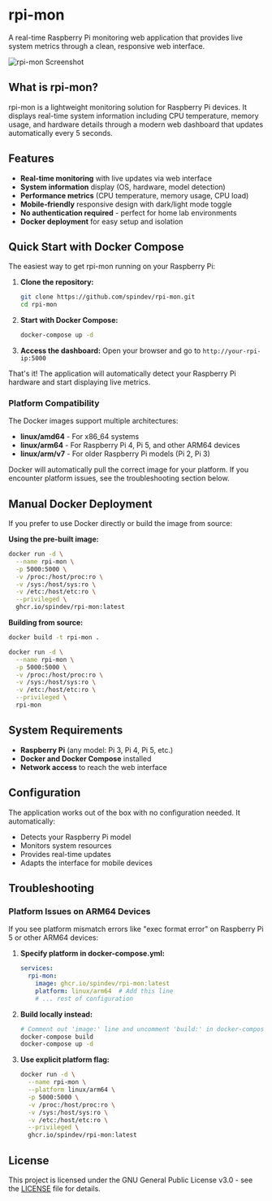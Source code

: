 # rpi-mon

A real-time Raspberry Pi monitoring web application that provides live system metrics through a clean, responsive web interface.

![rpi-mon Screenshot](https://github.com/user-attachments/assets/c50c4747-c22d-47b8-b5bf-09033a04d9b9)

## What is rpi-mon?

rpi-mon is a lightweight monitoring solution for Raspberry Pi devices. It displays real-time system information including CPU temperature, memory usage, and hardware details through a modern web dashboard that updates automatically every 5 seconds.

## Features

- **Real-time monitoring** with live updates via web interface
- **System information** display (OS, hardware, model detection)
- **Performance metrics** (CPU temperature, memory usage, CPU load)
- **Mobile-friendly** responsive design with dark/light mode toggle
- **No authentication required** - perfect for home lab environments
- **Docker deployment** for easy setup and isolation

## Quick Start with Docker Compose

The easiest way to get rpi-mon running on your Raspberry Pi:

1. **Clone the repository:**
   ```bash
   git clone https://github.com/spindev/rpi-mon.git
   cd rpi-mon
   ```

2. **Start with Docker Compose:**
   ```bash
   docker-compose up -d
   ```

3. **Access the dashboard:**
   Open your browser and go to `http://your-rpi-ip:5000`

That's it! The application will automatically detect your Raspberry Pi hardware and start displaying live metrics.

### Platform Compatibility

The Docker images support multiple architectures:
- **linux/amd64** - For x86_64 systems
- **linux/arm64** - For Raspberry Pi 4, Pi 5, and other ARM64 devices
- **linux/arm/v7** - For older Raspberry Pi models (Pi 2, Pi 3)

Docker will automatically pull the correct image for your platform. If you encounter platform issues, see the troubleshooting section below.

## Manual Docker Deployment

If you prefer to use Docker directly or build the image from source:

**Using the pre-built image:**
```bash
docker run -d \
  --name rpi-mon \
  -p 5000:5000 \
  -v /proc:/host/proc:ro \
  -v /sys:/host/sys:ro \
  -v /etc:/host/etc:ro \
  --privileged \
  ghcr.io/spindev/rpi-mon:latest
```

**Building from source:**
```bash
docker build -t rpi-mon .

docker run -d \
  --name rpi-mon \
  -p 5000:5000 \
  -v /proc:/host/proc:ro \
  -v /sys:/host/sys:ro \
  -v /etc:/host/etc:ro \
  --privileged \
  rpi-mon
```

## System Requirements

- **Raspberry Pi** (any model: Pi 3, Pi 4, Pi 5, etc.)
- **Docker and Docker Compose** installed
- **Network access** to reach the web interface

## Configuration

The application works out of the box with no configuration needed. It automatically:
- Detects your Raspberry Pi model
- Monitors system resources
- Provides real-time updates
- Adapts the interface for mobile devices

## Troubleshooting

### Platform Issues on ARM64 Devices

If you see platform mismatch errors like "exec format error" on Raspberry Pi 5 or other ARM64 devices:

1. **Specify platform in docker-compose.yml:**
   ```yaml
   services:
     rpi-mon:
       image: ghcr.io/spindev/rpi-mon:latest
       platform: linux/arm64  # Add this line
       # ... rest of configuration
   ```

2. **Build locally instead:**
   ```bash
   # Comment out 'image:' line and uncomment 'build:' in docker-compose.yml
   docker-compose build
   docker-compose up -d
   ```

3. **Use explicit platform flag:**
   ```bash
   docker run -d \
     --name rpi-mon \
     --platform linux/arm64 \
     -p 5000:5000 \
     -v /proc:/host/proc:ro \
     -v /sys:/host/sys:ro \
     -v /etc:/host/etc:ro \
     --privileged \
     ghcr.io/spindev/rpi-mon:latest
   ```

## License

This project is licensed under the GNU General Public License v3.0 - see the [LICENSE](LICENSE) file for details.